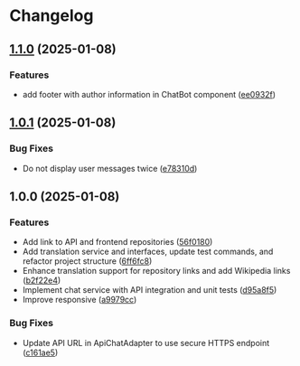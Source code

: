 # Changelog

## [1.1.0](https://github.com/cmnemoi/ask_neron_front/compare/v1.0.1...v1.1.0) (2025-01-08)


### Features

* add footer with author information in ChatBot component ([ee0932f](https://github.com/cmnemoi/ask_neron_front/commit/ee0932f1265aed448836839dc7c5447b61a370c3))

## [1.0.1](https://github.com/cmnemoi/ask_neron_front/compare/v1.0.0...v1.0.1) (2025-01-08)


### Bug Fixes

* Do not display user messages twice ([e78310d](https://github.com/cmnemoi/ask_neron_front/commit/e78310db2250d82c57f8867facfaf2e881d02b9f))

## 1.0.0 (2025-01-08)


### Features

* Add link to API and frontend repositories ([56f0180](https://github.com/cmnemoi/ask_neron_front/commit/56f018043d31435ce5652e92c7a4c55306cc79a1))
* Add translation service and interfaces, update test commands, and refactor project structure ([6ff6fc8](https://github.com/cmnemoi/ask_neron_front/commit/6ff6fc8e5eb6da2f8cce4f0e14c964768ccf4146))
* Enhance translation support for repository links and add Wikipedia links ([b2f22e4](https://github.com/cmnemoi/ask_neron_front/commit/b2f22e4d7c38c89e4c58cbdf7c7446d6bf8f6491))
* Implement chat service with API integration and unit tests ([d95a8f5](https://github.com/cmnemoi/ask_neron_front/commit/d95a8f59725d17013f0207aa324bee1ea9b005f9))
* Improve responsive ([a9979cc](https://github.com/cmnemoi/ask_neron_front/commit/a9979ccd1e788c90079af8201c9ce7b411dfacec))


### Bug Fixes

* Update API URL in ApiChatAdapter to use secure HTTPS endpoint ([c161ae5](https://github.com/cmnemoi/ask_neron_front/commit/c161ae5ee8460547c00217c14f2bd28af6ea6a3a))
